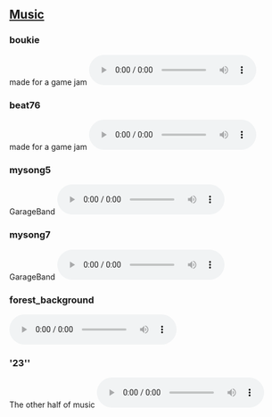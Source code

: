 ## [Music](../)
### boukie
made for a game jam
<audio controls loop><source src="boukie.ogg" type="audio/ogg"></audio>

### beat76
made for a game jam
<audio controls loop src=beat76.ogg type=audio/ogg></audio>

### mysong5
GarageBand
<audio controls loop> <source src="mysong5.ogg" type="audio/ogg"> </audio>

### mysong7
GarageBand
<audio controls loop> <source src="mysong7.ogg" type="audio/ogg"> </audio>

### forest_background
<audio controls loop> <source src="forest_background.ogg" type="audio/ogg"></audio>

### '23''
The other half of music
<audio controls loop> <source src="'23''.ogg" type="audio/ogg"></audio>
